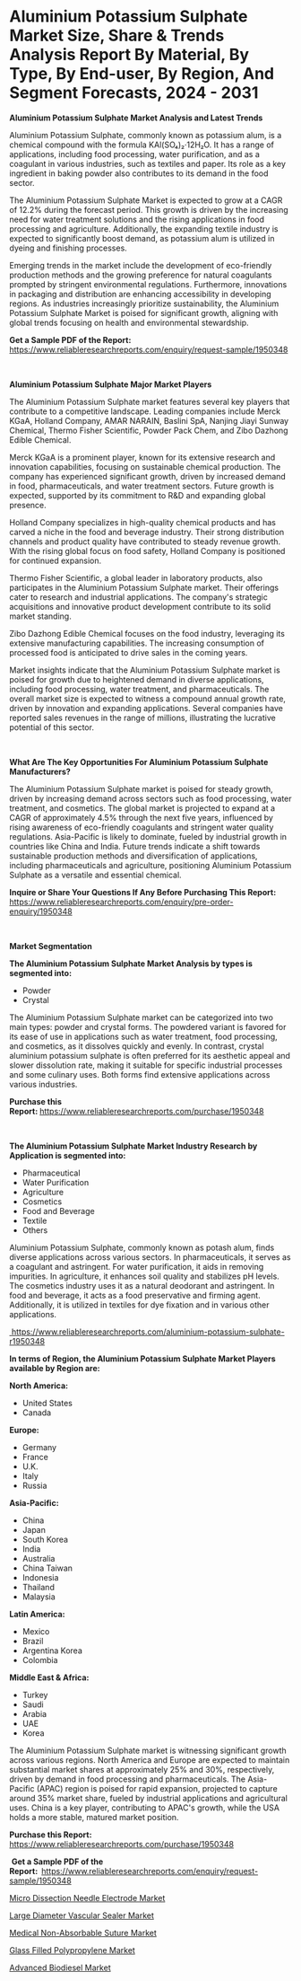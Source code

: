 <p><h1>Aluminium Potassium Sulphate Market Size, Share & Trends Analysis Report By Material, By Type, By End-user, By Region, And Segment Forecasts, 2024 - 2031</h1></p><p><strong>Aluminium Potassium Sulphate Market Analysis and Latest Trends</strong></p>
<p><p>Aluminium Potassium Sulphate, commonly known as potassium alum, is a chemical compound with the formula KAl(SO₄)₂·12H₂O. It has a range of applications, including food processing, water purification, and as a coagulant in various industries, such as textiles and paper. Its role as a key ingredient in baking powder also contributes to its demand in the food sector.</p><p>The Aluminium Potassium Sulphate Market is expected to grow at a CAGR of 12.2% during the forecast period. This growth is driven by the increasing need for water treatment solutions and the rising applications in food processing and agriculture. Additionally, the expanding textile industry is expected to significantly boost demand, as potassium alum is utilized in dyeing and finishing processes.</p><p>Emerging trends in the market include the development of eco-friendly production methods and the growing preference for natural coagulants prompted by stringent environmental regulations. Furthermore, innovations in packaging and distribution are enhancing accessibility in developing regions. As industries increasingly prioritize sustainability, the Aluminium Potassium Sulphate Market is poised for significant growth, aligning with global trends focusing on health and environmental stewardship.</p></p>
<p><strong>Get a Sample PDF of the Report:&nbsp;</strong> <a href="https://www.reliableresearchreports.com/enquiry/request-sample/1950348?utm_campaign=10&utm_medium=2&utm_source=Github&utm_content=ia&utm_term=09112024&utm_id=aluminium-potassium-sulphate">https://www.reliableresearchreports.com/enquiry/request-sample/1950348</a></p>
<p>&nbsp;</p>
<p><strong>Aluminium Potassium Sulphate Major Market Players</strong></p>
<p><p>The Aluminium Potassium Sulphate market features several key players that contribute to a competitive landscape. Leading companies include Merck KGaA, Holland Company, AMAR NARAIN, Baslini SpA, Nanjing Jiayi Sunway Chemical, Thermo Fisher Scientific, Powder Pack Chem, and Zibo Dazhong Edible Chemical. </p><p>Merck KGaA is a prominent player, known for its extensive research and innovation capabilities, focusing on sustainable chemical production. The company has experienced significant growth, driven by increased demand in food, pharmaceuticals, and water treatment sectors. Future growth is expected, supported by its commitment to R&D and expanding global presence.</p><p>Holland Company specializes in high-quality chemical products and has carved a niche in the food and beverage industry. Their strong distribution channels and product quality have contributed to steady revenue growth. With the rising global focus on food safety, Holland Company is positioned for continued expansion.</p><p>Thermo Fisher Scientific, a global leader in laboratory products, also participates in the Aluminium Potassium Sulphate market. Their offerings cater to research and industrial applications. The company's strategic acquisitions and innovative product development contribute to its solid market standing.</p><p>Zibo Dazhong Edible Chemical focuses on the food industry, leveraging its extensive manufacturing capabilities. The increasing consumption of processed food is anticipated to drive sales in the coming years.</p><p>Market insights indicate that the Aluminium Potassium Sulphate market is poised for growth due to heightened demand in diverse applications, including food processing, water treatment, and pharmaceuticals. The overall market size is expected to witness a compound annual growth rate, driven by innovation and expanding applications. Several companies have reported sales revenues in the range of millions, illustrating the lucrative potential of this sector.</p></p>
<p>&nbsp;</p>
<p><strong>What Are The Key Opportunities For Aluminium Potassium Sulphate Manufacturers?</strong></p>
<p><p>The Aluminium Potassium Sulphate market is poised for steady growth, driven by increasing demand across sectors such as food processing, water treatment, and cosmetics. The global market is projected to expand at a CAGR of approximately 4.5% through the next five years, influenced by rising awareness of eco-friendly coagulants and stringent water quality regulations. Asia-Pacific is likely to dominate, fueled by industrial growth in countries like China and India. Future trends indicate a shift towards sustainable production methods and diversification of applications, including pharmaceuticals and agriculture, positioning Aluminium Potassium Sulphate as a versatile and essential chemical.</p></p>
<p><strong>Inquire or Share Your Questions If Any Before Purchasing This Report:</strong> <a href="https://www.reliableresearchreports.com/enquiry/pre-order-enquiry/1950348?utm_campaign=10&utm_medium=2&utm_source=Github&utm_content=ia&utm_term=09112024&utm_id=aluminium-potassium-sulphate">https://www.reliableresearchreports.com/enquiry/pre-order-enquiry/1950348</a></p>
<p>&nbsp;</p>
<p><strong>Market Segmentation</strong></p>
<p><strong>The Aluminium Potassium Sulphate Market Analysis by types is segmented into:</strong></p>
<p><ul><li>Powder</li><li>Crystal</li></ul></p>
<p><p>The Aluminium Potassium Sulphate market can be categorized into two main types: powder and crystal forms. The powdered variant is favored for its ease of use in applications such as water treatment, food processing, and cosmetics, as it dissolves quickly and evenly. In contrast, crystal aluminium potassium sulphate is often preferred for its aesthetic appeal and slower dissolution rate, making it suitable for specific industrial processes and some culinary uses. Both forms find extensive applications across various industries.</p></p>
<p><strong>Purchase this Report:&nbsp;</strong><a href="https://www.reliableresearchreports.com/purchase/1950348?utm_campaign=10&utm_medium=2&utm_source=Github&utm_content=ia&utm_term=09112024&utm_id=aluminium-potassium-sulphate">https://www.reliableresearchreports.com/purchase/1950348</a></p>
<p>&nbsp;</p>
<p><strong>The Aluminium Potassium Sulphate Market Industry Research by Application is segmented into:</strong></p>
<p><ul><li>Pharmaceutical</li><li>Water Purification</li><li>Agriculture</li><li>Cosmetics</li><li>Food and Beverage</li><li>Textile</li><li>Others</li></ul></p>
<p><p>Aluminium Potassium Sulphate, commonly known as potash alum, finds diverse applications across various sectors. In pharmaceuticals, it serves as a coagulant and astringent. For water purification, it aids in removing impurities. In agriculture, it enhances soil quality and stabilizes pH levels. The cosmetics industry uses it as a natural deodorant and astringent. In food and beverage, it acts as a food preservative and firming agent. Additionally, it is utilized in textiles for dye fixation and in various other applications.</p></p>
<p><a href="https://www.reliableresearchreports.com/aluminium-potassium-sulphate-r1950348?utm_campaign=10&utm_medium=2&utm_source=Github&utm_content=ia&utm_term=09112024&utm_id=aluminium-potassium-sulphate">&nbsp;https://www.reliableresearchreports.com/aluminium-potassium-sulphate-r1950348</a></p>
<p><strong>In terms of Region, the Aluminium Potassium Sulphate Market Players available by Region are:</strong></p>
<p>
    <p> <strong> North America: </strong>
        <ul>
            <li>United States</li>
            <li>Canada</li>
        </ul>
        </p> 
    <p> <strong> Europe: </strong>
        <ul>
            <li>Germany</li>
            <li>France</li>
            <li>U.K.</li>
            <li>Italy</li>
            <li>Russia</li>
        </ul>
        </p> 
    <p> <strong> Asia-Pacific: </strong>
        <ul>
            <li>China</li>
            <li>Japan</li>
            <li>South Korea</li>
            <li>India</li>
            <li>Australia</li>
            <li>China Taiwan</li>
            <li>Indonesia</li>
            <li>Thailand</li>
            <li>Malaysia</li>
        </ul>
        </p> 
    <p> <strong> Latin America: </strong>
        <ul>
            <li>Mexico</li>
            <li>Brazil</li>
            <li>Argentina Korea</li>
            <li>Colombia</li>
        </ul>
        </p> 
    <p> <strong> Middle East & Africa: </strong>
        <ul>
            <li>Turkey</li>
            <li>Saudi</li>
            <li>Arabia</li>
            <li>UAE</li>
            <li>Korea</li>
        </ul>
    </p>
    </p>
<p><p>The Aluminium Potassium Sulphate market is witnessing significant growth across various regions. North America and Europe are expected to maintain substantial market shares at approximately 25% and 30%, respectively, driven by demand in food processing and pharmaceuticals. The Asia-Pacific (APAC) region is poised for rapid expansion, projected to capture around 35% market share, fueled by industrial applications and agricultural uses. China is a key player, contributing to APAC's growth, while the USA holds a more stable, matured market position.</p></p>
<p><strong>Purchase this Report: </strong><a href="https://www.reliableresearchreports.com/purchase/1950348?utm_campaign=10&utm_medium=2&utm_source=Github&utm_content=ia&utm_term=09112024&utm_id=aluminium-potassium-sulphate">https://www.reliableresearchreports.com/purchase/1950348</a></p>
<p>&nbsp;<strong>Get a Sample PDF of the Report:&nbsp;&nbsp;</strong><a href="https://www.reliableresearchreports.com/enquiry/request-sample/1950348?utm_campaign=10&utm_medium=2&utm_source=Github&utm_content=ia&utm_term=09112024&utm_id=aluminium-potassium-sulphate">https://www.reliableresearchreports.com/enquiry/request-sample/1950348</a></p>
<p><strong></strong></p>
<p><p><a href="https://issuu.com/reportprime-2/docs/micro-dissection-needle-electrode-m_f3d3ed27134560?utm_campaign=10&utm_medium=2&utm_source=Github&utm_content=ia&utm_term=09112024&utm_id=aluminium-potassium-sulphate">Micro Dissection Needle Electrode Market</a></p><p><a href="https://issuu.com/reportprime-2/docs/large-diameter-vascular-sealer-mark_8498644dbc3124?utm_campaign=10&utm_medium=2&utm_source=Github&utm_content=ia&utm_term=09112024&utm_id=aluminium-potassium-sulphate">Large Diameter Vascular Sealer Market</a></p><p><a href="https://issuu.com/reportprime-2/docs/medical-non-absorbable-suture-marke_c27e9216dd08ea?utm_campaign=10&utm_medium=2&utm_source=Github&utm_content=ia&utm_term=09112024&utm_id=aluminium-potassium-sulphate">Medical Non-Absorbable Suture Market</a></p><p><a href="https://github.com/JubayerMia832/Market-Research-Report-List-1/blob/main/glass-filled-polypropylene-market.md?utm_campaign=10&utm_medium=2&utm_source=Github&utm_content=ia&utm_term=09112024&utm_id=aluminium-potassium-sulphate">Glass Filled Polypropylene Market</a></p><p><a href="https://github.com/kimhelmer83/Market-Research-Report-List-1/blob/main/advanced-biodiesel-market.md?utm_campaign=10&utm_medium=2&utm_source=Github&utm_content=ia&utm_term=09112024&utm_id=aluminium-potassium-sulphate">Advanced Biodiesel Market</a></p></p>